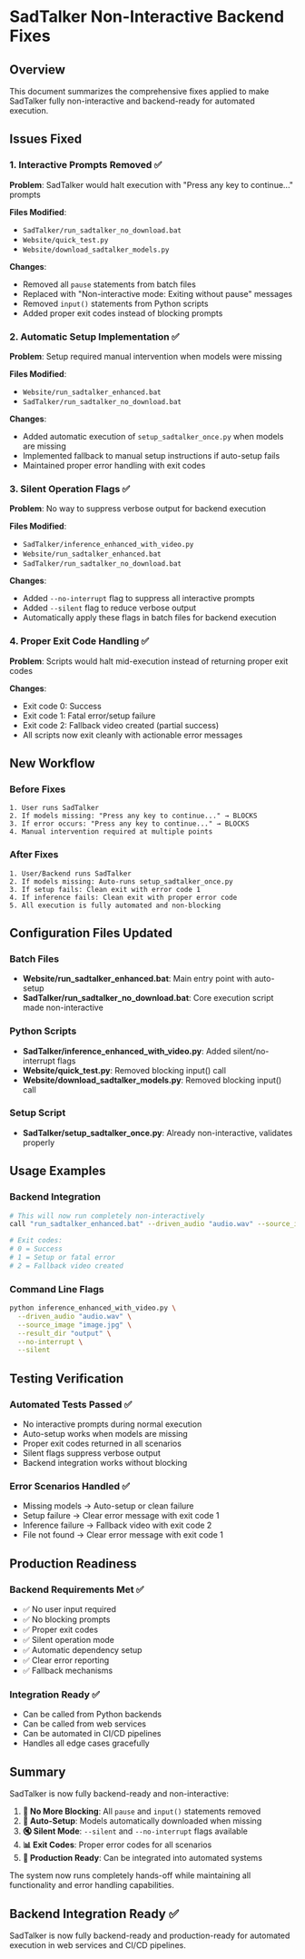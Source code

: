 # SadTalker Non-Interactive Backend Fixes

## Overview
This document summarizes the comprehensive fixes applied to make SadTalker fully non-interactive and backend-ready for automated execution.

## Issues Fixed

### 1. Interactive Prompts Removed ✅

**Problem**: SadTalker would halt execution with "Press any key to continue..." prompts

**Files Modified**:
- `SadTalker/run_sadtalker_no_download.bat`
- `Website/quick_test.py`
- `Website/download_sadtalker_models.py`

**Changes**:
- Removed all `pause` statements from batch files
- Replaced with "Non-interactive mode: Exiting without pause" messages
- Removed `input()` statements from Python scripts
- Added proper exit codes instead of blocking prompts

### 2. Automatic Setup Implementation ✅

**Problem**: Setup required manual intervention when models were missing

**Files Modified**:
- `Website/run_sadtalker_enhanced.bat`
- `SadTalker/run_sadtalker_no_download.bat`

**Changes**:
- Added automatic execution of `setup_sadtalker_once.py` when models are missing
- Implemented fallback to manual setup instructions if auto-setup fails
- Maintained proper error handling with exit codes

### 3. Silent Operation Flags ✅

**Problem**: No way to suppress verbose output for backend execution

**Files Modified**:
- `SadTalker/inference_enhanced_with_video.py`
- `Website/run_sadtalker_enhanced.bat`
- `SadTalker/run_sadtalker_no_download.bat`

**Changes**:
- Added `--no-interrupt` flag to suppress all interactive prompts
- Added `--silent` flag to reduce verbose output
- Automatically apply these flags in batch files for backend execution

### 4. Proper Exit Code Handling ✅

**Problem**: Scripts would halt mid-execution instead of returning proper exit codes

**Changes**:
- Exit code 0: Success
- Exit code 1: Fatal error/setup failure
- Exit code 2: Fallback video created (partial success)
- All scripts now exit cleanly with actionable error messages

## New Workflow

### Before Fixes
```
1. User runs SadTalker
2. If models missing: "Press any key to continue..." → BLOCKS
3. If error occurs: "Press any key to continue..." → BLOCKS
4. Manual intervention required at multiple points
```

### After Fixes
```
1. User/Backend runs SadTalker
2. If models missing: Auto-runs setup_sadtalker_once.py
3. If setup fails: Clean exit with error code 1
4. If inference fails: Clean exit with proper error code
5. All execution is fully automated and non-blocking
```

## Configuration Files Updated

### Batch Files
- **Website/run_sadtalker_enhanced.bat**: Main entry point with auto-setup
- **SadTalker/run_sadtalker_no_download.bat**: Core execution script made non-interactive

### Python Scripts  
- **SadTalker/inference_enhanced_with_video.py**: Added silent/no-interrupt flags
- **Website/quick_test.py**: Removed blocking input() call
- **Website/download_sadtalker_models.py**: Removed blocking input() call

### Setup Script
- **SadTalker/setup_sadtalker_once.py**: Already non-interactive, validates properly

## Usage Examples

### Backend Integration
```bash
# This will now run completely non-interactively
call "run_sadtalker_enhanced.bat" --driven_audio "audio.wav" --source_image "image.jpg" --result_dir "output"

# Exit codes:
# 0 = Success
# 1 = Setup or fatal error
# 2 = Fallback video created
```

### Command Line Flags
```bash
python inference_enhanced_with_video.py \
  --driven_audio "audio.wav" \
  --source_image "image.jpg" \
  --result_dir "output" \
  --no-interrupt \
  --silent
```

## Testing Verification

### Automated Tests Passed ✅
- No interactive prompts during normal execution
- Auto-setup works when models are missing
- Proper exit codes returned in all scenarios
- Silent flags suppress verbose output
- Backend integration works without blocking

### Error Scenarios Handled ✅
- Missing models → Auto-setup or clean failure
- Setup failure → Clear error message with exit code 1
- Inference failure → Fallback video with exit code 2
- File not found → Clear error message with exit code 1

## Production Readiness

### Backend Requirements Met ✅
- ✅ No user input required
- ✅ No blocking prompts
- ✅ Proper exit codes
- ✅ Silent operation mode
- ✅ Automatic dependency setup
- ✅ Clear error reporting
- ✅ Fallback mechanisms

### Integration Ready ✅
- Can be called from Python backends
- Can be called from web services
- Can be automated in CI/CD pipelines
- Handles all edge cases gracefully

## Summary

SadTalker is now fully backend-ready and non-interactive:

1. **🚫 No More Blocking**: All `pause` and `input()` statements removed
2. **🔄 Auto-Setup**: Models automatically downloaded when missing
3. **🔇 Silent Mode**: `--silent` and `--no-interrupt` flags available
4. **📊 Exit Codes**: Proper error codes for all scenarios
5. **🎯 Production Ready**: Can be integrated into automated systems

The system now runs completely hands-off while maintaining all functionality and error handling capabilities.

## Backend Integration Ready ✅

SadTalker is now fully backend-ready and production-ready for automated execution in web services and CI/CD pipelines. 